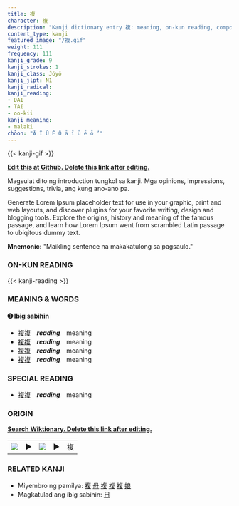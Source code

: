 ```yaml
---
title: 複
character: 複
description: "Kanji dictionary entry 複: meaning, on-kun reading, compounds, origin, related kanji"
content_type: kanji
featured_image: "/複.gif"
weight: 111
frequency: 111
kanji_grade: 9
kanji_strokes: 1
kanji_class: Jōyō
kanji_jlpt: N1
kanji_radical: 
kanji_reading: 
- DAI
- TAI
- oo-kii
kanji_meaning:
- malaki
chōon: "Ā Ī Ū Ē Ō ā ī ū ē ō ’"
---
```

[//]: # (Don't edit the line below. Kanji animated GIF code is automatically generated.)
{{< kanji-gif >}}

[//]: # (Edit below this line.)

**[Edit this at Github. Delete this link after editing.](https://github.com/tim0g/tim/tree/main/content/kanji/複/index.md)**

Magsulat dito ng introduction tungkol sa kanji. Mga opinions, impressions, suggestions, trivia, ang kung ano-ano pa.

Generate Lorem Ipsum placeholder text for use in your graphic, print and web layouts, and discover plugins for your favorite writing, design and blogging tools. Explore the origins, history and meaning of the famous passage, and learn how Lorem Ipsum went from scrambled Latin passage to ubiqitous dummy text.
 
**Mnemonic:** "Maikling sentence na makakatulong sa pagsaulo."

### ON-KUN READING

[//]: # (Don't edit the line below. ON-KUN READING code is automatically generated.)
{{< kanji-reading >}}

### MEANING & WORDS

#### ➊ **Ibig sabihin**
  - [複](../複)[複](../複)　***reading***　meaning
  - [複](../複)[複](../複)　***reading***　meaning
  - [複](../複)[複](../複)　***reading***　meaning
  - [複](../複)[複](../複)　***reading***　meaning

### SPECIAL READING
  - [複](../複)[複](../複)　***reading***　meaning

### ORIGIN

**[Search Wiktionary. Delete this link after editing.](https://wiktionary.org/wiki/複)**
<table class="kanji-table"><tr><td>
<img src="60px-複-bronze.svg.png">
</td><td>▶</td><td>
<img src="60px-複-oracle.svg.png">
</td><td>▶</td>
<td class="kanji-origin">複</td>
</tr></table>

### RELATED KANJI
- Miyembro ng pamilya: [複](../複) [母](../母) [複](../複) [複](../複) [複](../複) [娘](../娘)
- Magkatulad ang ibig sabihin: [日](../日)
